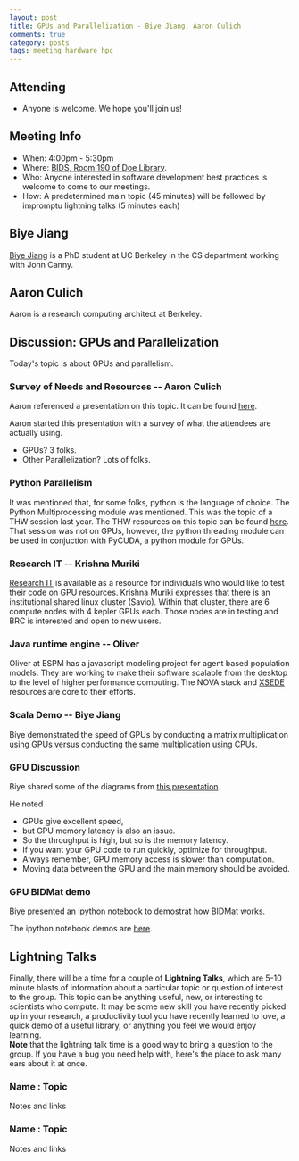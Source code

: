 ```yaml
---
layout: post
title: GPUs and Parallelization - Biye Jiang, Aaron Culich 
comments: true
category: posts
tags: meeting hardware hpc
---
```


## Attending

- Anyone is welcome. We hope you'll join us!

## Meeting Info

- When: 4:00pm - 5:30pm
- Where: [BIDS, Room 190 of Doe Library](https://bids.berkeley.edu).
- Who: Anyone interested in software development best practices is welcome to come to our meetings.
- How: A predetermined main topic (45 minutes) will be followed by impromptu lightning talks (5 minutes each)

## Biye Jiang

[Biye Jiang](https://byeah.github.io/) is a PhD student at UC Berkeley in the 
CS department working with John Canny. 

## Aaron Culich

Aaron is a research computing architect at Berkeley. 

## Discussion: GPUs and Parallelization

Today's topic is about GPUs and parallelism. 

### Survey of Needs and Resources -- Aaron Culich

Aaron referenced a presentation on this topic. It can be found 
[here](http://parlab.eecs.berkeley.edu/sites/all/parlab/files/BootCamp_Computational_Patterns_Demmel_final_12v2.pdf).

Aaron started this presentation with a survey of what the attendees are 
actually using.

- GPUs? 3 folks.
- Other Parallelization? Lots of folks.

### Python Parallelism

It was mentioned that, for some folks, python is the language of choice. The 
Python Multiprocessing module was mentioned. This was the topic of a THW 
session last year. The THW resources on this topic can be found 
[here](https://github.com/thehackerwithin/berkeley/blob/master/python_concurrency). 
That session was not on GPUs, however, the python threading module can be used 
in conjuction with PyCUDA, a python module for GPUs. 

### Research IT -- Krishna Muriki

[Research IT](research-it.berkeley.edu) is available as a resource for 
individuals who would like to test their code on GPU resources. Krishna 
Muriki expresses that there is an institutional shared linux cluster (Savio). 
Within that cluster, there are 6 compute nodes with 4 kepler GPUs each.
Those nodes are in testing and BRC is interested and open to new users.

### Java runtime engine -- Oliver

Oliver at ESPM has a javascript modeling project for agent based population 
models. They are working to make their software scalable from the desktop to 
the level of higher performance computing. The NOVA stack and 
[XSEDE](https://www.xsede.org/) resources 
are core to their efforts. 

### Scala Demo -- Biye Jiang

Biye demonstrated the speed of GPUs by conducting a matrix multiplication using 
GPUs versus conducting the same multiplication using CPUs. 

### GPU Discussion

Biye shared some of the diagrams from [this 
presentation](http://on-demand.gputechconf.com/gtc/2014/presentations/S4811-extreme-machine-learning-with-gpus.pdf).

He noted 

- GPUs give excellent speed, 
- but GPU memory latency is also an issue. 
- So the throughput is high, but so is the memory latency.  
- If you want your GPU code to run quickly, optimize for throughput. 
- Always remember, GPU memory access is slower than computation. 
- Moving data between the GPU and the main memory should be avoided.

### GPU BIDMat demo

Biye presented an ipython notebook to demostrat how BIDMat works. 

The ipython notebook demos are [here](https://github.com/BIDData/BIDMach/blob/master/tutorials/).

## Lightning Talks

Finally, there will be a time for a couple of **Lightning Talks**, which are 
5-10 minute blasts of information about a particular topic or question of 
interest to the group.  This topic can be anything useful, new, or interesting 
to scientists who compute. It may be some new skill you have recently picked up 
in your research, a productivity tool you have recently learned to love, a 
quick demo of a useful library, or anything you feel we would enjoy learning.  
**Note** that the lightning talk time is a good way to bring a question to the 
group. If you have a bug you need help with, here's the place to ask many ears 
about it at once.  


### Name : Topic 

Notes and links

### Name : Topic

Notes and links

